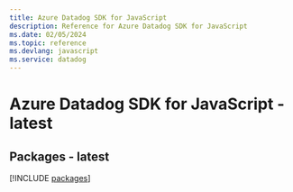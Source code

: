 ```yaml
---
title: Azure Datadog SDK for JavaScript
description: Reference for Azure Datadog SDK for JavaScript
ms.date: 02/05/2024
ms.topic: reference
ms.devlang: javascript
ms.service: datadog
---
```

# Azure Datadog SDK for JavaScript - latest
## Packages - latest
[!INCLUDE [packages](datadog-index.md)]